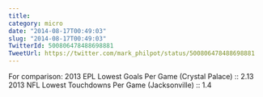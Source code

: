 ```yaml
---
title: 
category: micro
date: "2014-08-17T00:49:03"
slug: "2014-08-17T00:49:03"
TwitterId: 500806478488698881
TweetUrl: https://twitter.com/mark_philpot/status/500806478488698881
---
```


For comparison: 2013 EPL Lowest Goals Per Game (Crystal Palace) :: 2.13 2013 NFL
Lowest Touchdowns Per Game (Jacksonville) :: 1.4
